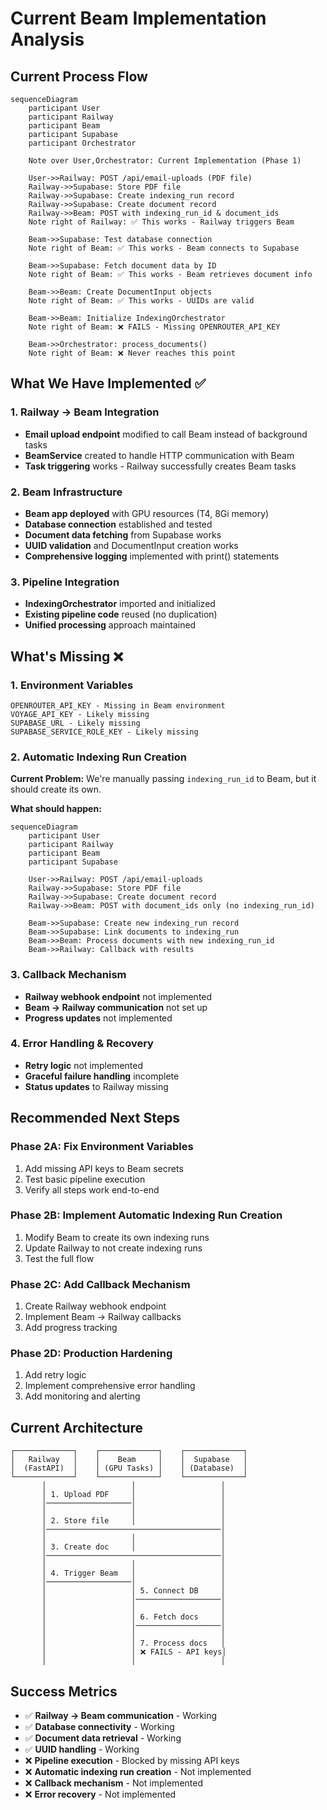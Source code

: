 # Current Beam Implementation Analysis

## Current Process Flow

```mermaid
sequenceDiagram
    participant User
    participant Railway
    participant Beam
    participant Supabase
    participant Orchestrator

    Note over User,Orchestrator: Current Implementation (Phase 1)

    User->>Railway: POST /api/email-uploads (PDF file)
    Railway->>Supabase: Store PDF file
    Railway->>Supabase: Create indexing_run record
    Railway->>Supabase: Create document record
    Railway->>Beam: POST with indexing_run_id & document_ids
    Note right of Railway: ✅ This works - Railway triggers Beam
    
    Beam->>Supabase: Test database connection
    Note right of Beam: ✅ This works - Beam connects to Supabase
    
    Beam->>Supabase: Fetch document data by ID
    Note right of Beam: ✅ This works - Beam retrieves document info
    
    Beam->>Beam: Create DocumentInput objects
    Note right of Beam: ✅ This works - UUIDs are valid
    
    Beam->>Beam: Initialize IndexingOrchestrator
    Note right of Beam: ❌ FAILS - Missing OPENROUTER_API_KEY
    
    Beam->>Orchestrator: process_documents()
    Note right of Beam: ❌ Never reaches this point
```

## What We Have Implemented ✅

### 1. Railway → Beam Integration
- **Email upload endpoint** modified to call Beam instead of background tasks
- **BeamService** created to handle HTTP communication with Beam
- **Task triggering** works - Railway successfully creates Beam tasks

### 2. Beam Infrastructure
- **Beam app deployed** with GPU resources (T4, 8Gi memory)
- **Database connection** established and tested
- **Document data fetching** from Supabase works
- **UUID validation** and DocumentInput creation works
- **Comprehensive logging** implemented with print() statements

### 3. Pipeline Integration
- **IndexingOrchestrator** imported and initialized
- **Existing pipeline code** reused (no duplication)
- **Unified processing** approach maintained

## What's Missing ❌

### 1. Environment Variables
```
OPENROUTER_API_KEY - Missing in Beam environment
VOYAGE_API_KEY - Likely missing
SUPABASE_URL - Likely missing  
SUPABASE_SERVICE_ROLE_KEY - Likely missing
```

### 2. Automatic Indexing Run Creation
**Current Problem:** We're manually passing `indexing_run_id` to Beam, but it should create its own.

**What should happen:**
```mermaid
sequenceDiagram
    participant User
    participant Railway
    participant Beam
    participant Supabase

    User->>Railway: POST /api/email-uploads
    Railway->>Supabase: Store PDF file
    Railway->>Supabase: Create document record
    Railway->>Beam: POST with document_ids only (no indexing_run_id)
    
    Beam->>Supabase: Create new indexing_run record
    Beam->>Supabase: Link documents to indexing_run
    Beam->>Beam: Process documents with new indexing_run_id
    Beam->>Railway: Callback with results
```

### 3. Callback Mechanism
- **Railway webhook endpoint** not implemented
- **Beam → Railway communication** not set up
- **Progress updates** not implemented

### 4. Error Handling & Recovery
- **Retry logic** not implemented
- **Graceful failure handling** incomplete
- **Status updates** to Railway missing

## Recommended Next Steps

### Phase 2A: Fix Environment Variables
1. Add missing API keys to Beam secrets
2. Test basic pipeline execution
3. Verify all steps work end-to-end

### Phase 2B: Implement Automatic Indexing Run Creation
1. Modify Beam to create its own indexing runs
2. Update Railway to not create indexing runs
3. Test the full flow

### Phase 2C: Add Callback Mechanism
1. Create Railway webhook endpoint
2. Implement Beam → Railway callbacks
3. Add progress tracking

### Phase 2D: Production Hardening
1. Add retry logic
2. Implement comprehensive error handling
3. Add monitoring and alerting

## Current Architecture

```
┌─────────────┐    ┌─────────────┐    ┌─────────────┐
│   Railway   │    │    Beam     │    │  Supabase   │
│  (FastAPI)  │    │ (GPU Tasks) │    │ (Database)  │
└─────────────┘    └─────────────┘    └─────────────┘
       │                   │                   │
       │ 1. Upload PDF     │                   │
       │───────────────────│                   │
       │                   │                   │
       │ 2. Store file     │                   │
       │───────────────────────────────────────│
       │                   │                   │
       │ 3. Create doc     │                   │
       │───────────────────────────────────────│
       │                   │                   │
       │ 4. Trigger Beam   │                   │
       │───────────────────│                   │
       │                   │ 5. Connect DB     │
       │                   │───────────────────│
       │                   │                   │
       │                   │ 6. Fetch docs     │
       │                   │───────────────────│
       │                   │                   │
       │                   │ 7. Process docs   │
       │                   │ ❌ FAILS - API keys│
       │                   │                   │
```

## Success Metrics

- ✅ **Railway → Beam communication** - Working
- ✅ **Database connectivity** - Working  
- ✅ **Document data retrieval** - Working
- ✅ **UUID handling** - Working
- ❌ **Pipeline execution** - Blocked by missing API keys
- ❌ **Automatic indexing run creation** - Not implemented
- ❌ **Callback mechanism** - Not implemented
- ❌ **Error recovery** - Not implemented 